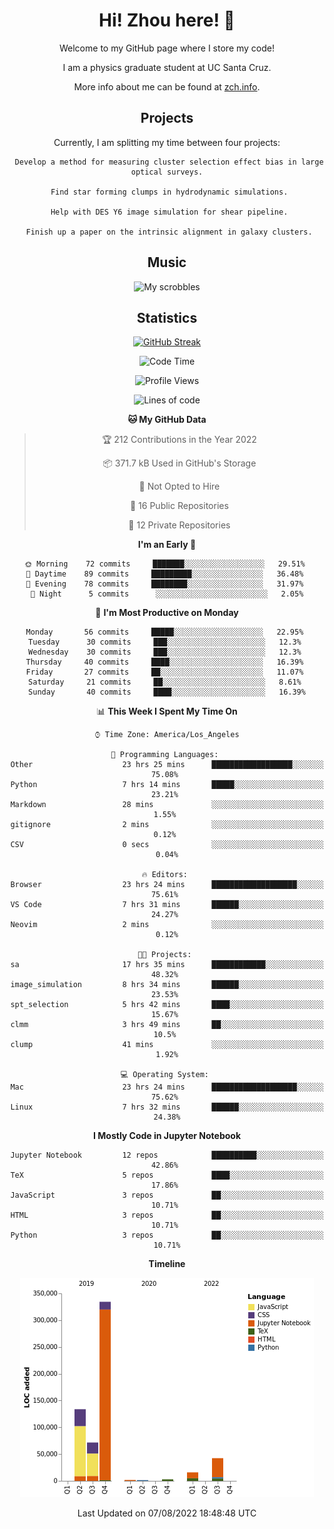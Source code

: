 <div align="center">
<h1> Hi! Zhou here! 👋 </h1>


Welcome to my GitHub page where I store my code! 

I am a physics graduate student at UC Santa Cruz. 

More info about me can be found at [zch.info](www.zch.info).

## Projects

Currently, I am splitting my time between four projects:
```
 Develop a method for measuring cluster selection effect bias in large optical surveys.
 
 Find star forming clumps in hydrodynamic simulations.
 
 Help with DES Y6 image simulation for shear pipeline.
 
 Finish up a paper on the intrinsic alignment in galaxy clusters.
```

## Music
![My scrobbles](https://lastfm-recently-played.vercel.app/api?user=zchvsre)


## Statistics

[![GitHub Streak](https://github-readme-streak-stats.herokuapp.com/?user=zhouconghao&theme=highcontrast)](https://git.io/streak-stats)

<!--START_SECTION:waka-->
![Code Time](http://img.shields.io/badge/Code%20Time-170%20hrs%2059%20mins-blue)

![Profile Views](http://img.shields.io/badge/Profile%20Views-112-blue)

![Lines of code](https://img.shields.io/badge/From%20Hello%20World%20I%27ve%20Written-604%20Thousand%20lines%20of%20code-blue)

**🐱 My GitHub Data** 

> 🏆 212 Contributions in the Year 2022
 > 
> 📦 371.7 kB Used in GitHub's Storage 
 > 
> 🚫 Not Opted to Hire
 > 
> 📜 16 Public Repositories 
 > 
> 🔑 12 Private Repositories  
 > 
**I'm an Early 🐤** 

```text
🌞 Morning    72 commits     ███████░░░░░░░░░░░░░░░░░░   29.51% 
🌆 Daytime    89 commits     █████████░░░░░░░░░░░░░░░░   36.48% 
🌃 Evening    78 commits     ████████░░░░░░░░░░░░░░░░░   31.97% 
🌙 Night      5 commits      ░░░░░░░░░░░░░░░░░░░░░░░░░   2.05%

```
📅 **I'm Most Productive on Monday** 

```text
Monday       56 commits     █████░░░░░░░░░░░░░░░░░░░░   22.95% 
Tuesday      30 commits     ███░░░░░░░░░░░░░░░░░░░░░░   12.3% 
Wednesday    30 commits     ███░░░░░░░░░░░░░░░░░░░░░░   12.3% 
Thursday     40 commits     ████░░░░░░░░░░░░░░░░░░░░░   16.39% 
Friday       27 commits     ██░░░░░░░░░░░░░░░░░░░░░░░   11.07% 
Saturday     21 commits     ██░░░░░░░░░░░░░░░░░░░░░░░   8.61% 
Sunday       40 commits     ████░░░░░░░░░░░░░░░░░░░░░   16.39%

```


📊 **This Week I Spent My Time On** 

```text
⌚︎ Time Zone: America/Los_Angeles

💬 Programming Languages: 
Other                    23 hrs 25 mins      ██████████████████░░░░░░░   75.08% 
Python                   7 hrs 14 mins       █████░░░░░░░░░░░░░░░░░░░░   23.21% 
Markdown                 28 mins             ░░░░░░░░░░░░░░░░░░░░░░░░░   1.55% 
gitignore                2 mins              ░░░░░░░░░░░░░░░░░░░░░░░░░   0.12% 
CSV                      0 secs              ░░░░░░░░░░░░░░░░░░░░░░░░░   0.04%

🔥 Editors: 
Browser                  23 hrs 24 mins      ███████████████████░░░░░░   75.61% 
VS Code                  7 hrs 31 mins       ██████░░░░░░░░░░░░░░░░░░░   24.27% 
Neovim                   2 mins              ░░░░░░░░░░░░░░░░░░░░░░░░░   0.12%

🐱‍💻 Projects: 
sa                       17 hrs 35 mins      ████████████░░░░░░░░░░░░░   48.32% 
image_simulation         8 hrs 34 mins       ██████░░░░░░░░░░░░░░░░░░░   23.53% 
spt_selection            5 hrs 42 mins       ████░░░░░░░░░░░░░░░░░░░░░   15.67% 
clmm                     3 hrs 49 mins       ██░░░░░░░░░░░░░░░░░░░░░░░   10.5% 
clump                    41 mins             ░░░░░░░░░░░░░░░░░░░░░░░░░   1.92%

💻 Operating System: 
Mac                      23 hrs 24 mins      ███████████████████░░░░░░   75.62% 
Linux                    7 hrs 32 mins       ██████░░░░░░░░░░░░░░░░░░░   24.38%

```

**I Mostly Code in Jupyter Notebook** 

```text
Jupyter Notebook         12 repos            ██████████░░░░░░░░░░░░░░░   42.86% 
TeX                      5 repos             ████░░░░░░░░░░░░░░░░░░░░░   17.86% 
JavaScript               3 repos             ██░░░░░░░░░░░░░░░░░░░░░░░   10.71% 
HTML                     3 repos             ██░░░░░░░░░░░░░░░░░░░░░░░   10.71% 
Python                   3 repos             ██░░░░░░░░░░░░░░░░░░░░░░░   10.71%

```


**Timeline**

![Chart not found](https://raw.githubusercontent.com/zhouconghao/zhouconghao/main/charts/bar_graph.png) 


 Last Updated on 07/08/2022 18:48:48 UTC
<!--END_SECTION:waka-->

<!-- ![](https://raw.githubusercontent.com/zhouconghao/github-stats/master/generated/overview.svg#gh-dark-mode-only)
![](https://raw.githubusercontent.com/zhouconghao/github-stats/master/generated/overview.svg#gh-light-mode-only)

![](https://raw.githubusercontent.com/zhouconghao/github-stats/master/generated/languages.svg#gh-dark-mode-only)
![](https://raw.githubusercontent.com/zhouconghao/github-stats/master/generated/languages.svg#gh-light-mode-only) -->

</div>


<!--
**zchvsre/zchvsre** is a ✨ _special_ ✨ repository because its `README.md` (this file) appears on your GitHub profile.

Here are some ideas to get you started:

- 🔭 I’m currently working on ...
- 🌱 I’m currently learning ...
- 👯 I’m looking to collaborate on ...
- 🤔 I’m looking for help with ...
- 💬 Ask me about ...
- 📫 How to reach me: ...
- 😄 Pronouns: ...
- ⚡ Fun fact: ...
-->
 
 </p>
